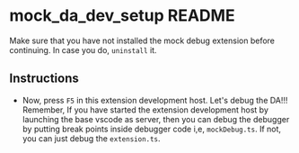 # mock_da_dev_setup README

Make sure that you have not installed the mock debug extension before continuing. In case you do, `uninstall` it.

## Instructions
* Now, press `F5` in this extension development host. Let's debug the DA!!! Remember, If you have started the extension development host by launching the base vscode as server, then you can debug the debugger by putting break points inside debugger code i,e, `mockDebug.ts`. If not, you can just debug the `extension.ts`.
